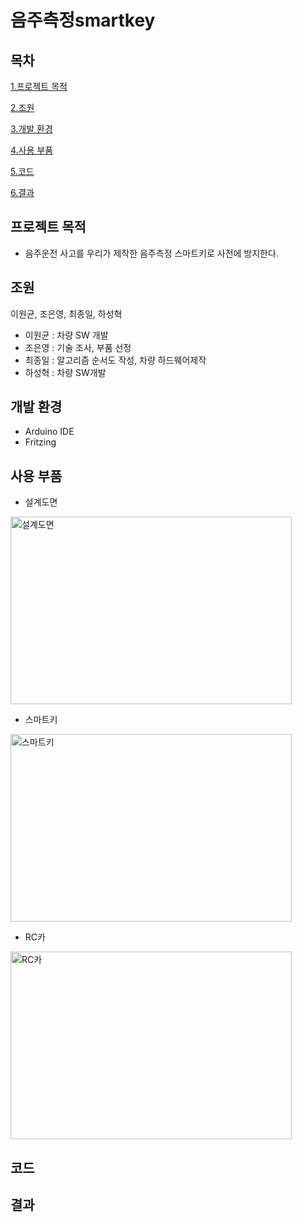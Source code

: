 # 음주측정smartkey

## 목차

[1.프로젝트 목적](#프로젝트-목적)

[2.조원](#조원)

[3.개발 환경](#개발-환경)

[4.사용 부품](#사용-부품)

[5.코드](#코드)

[6.결과](#결과)



## 프로젝트 목적

* 음주운전 사고를 우리가 제작한 음주측정 스마트키로 사전에 방지한다.

## 조원

이원균, 조은영, 최종일, 하성혁
* 이원균 : 차량 SW 개발
* 조은영 : 기술 조사, 부품 선정
* 최종일 : 알고리즘 순서도 작성, 차량 하드웨어제작
* 하성혁 : 차량 SW개발
  
## 개발 환경

* Arduino IDE
* Fritzing

## 사용 부품

* 설계도면
  
<img src="https://github.com/bellday/smartkey/assets/92672351/b562822c-030e-487a-9642-bd899a0cd407" width="450px" height="300px"  alt="설계도면"></img><br/>


* 스마트키
  
<img src="https://github.com/bellday/smartkey/assets/92672351/0c549258-38ee-48b2-a60d-6491e5223e7f" width="450px" height="300px"  alt="스마트키"></img>


* RC카
  
<img src="https://github.com/bellday/smartkey/assets/92672351/0542c334-d6b6-43e3-ad8a-27d87ee09d2b" width="450px" height="300px"  alt="RC카"></img>

## 코드

## 결과
